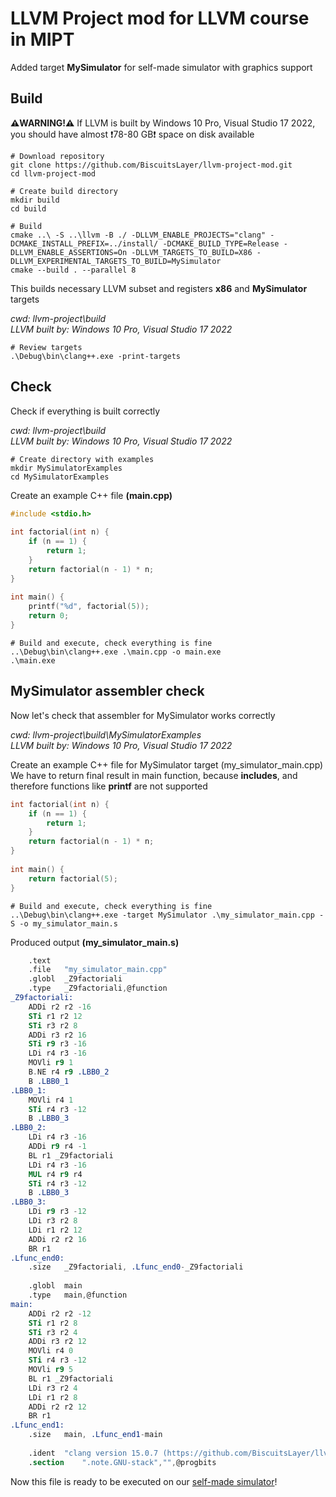 # LLVM Project mod for LLVM course in MIPT
 
Added target **MySimulator** for self-made simulator with graphics support
 
## Build
 
**⚠️WARNING!⚠️** If LLVM is built by Windows 10 Pro, Visual Studio 17 2022, you should have almost ❗78-80 GB❗ space on disk available
 
	# Download repository
	git clone https://github.com/BiscuitsLayer/llvm-project-mod.git
	cd llvm-project-mod
 
	# Create build directory
	mkdir build
	cd build
 
	# Build
	cmake ..\ -S ..\llvm -B ./ -DLLVM_ENABLE_PROJECTS="clang" -DCMAKE_INSTALL_PREFIX=../install/ -DCMAKE_BUILD_TYPE=Release -DLLVM_ENABLE_ASSERTIONS=On -DLLVM_TARGETS_TO_BUILD=X86 -DLLVM_EXPERIMENTAL_TARGETS_TO_BUILD=MySimulator
	cmake --build . --parallel 8
 
This builds necessary LLVM subset and registers **x86** and **MySimulator** targets
 
*cwd: llvm-project\build*\
*LLVM built by: Windows 10 Pro, Visual Studio 17 2022*
 
	# Review targets
	.\Debug\bin\clang++.exe -print-targets
 
## Check
 
Check if everything is built correctly
 
*cwd: llvm-project\build*\
*LLVM built by: Windows 10 Pro, Visual Studio 17 2022*
 
	# Create directory with examples
	mkdir MySimulatorExamples
	cd MySimulatorExamples
 
Create an example C++ file **(main.cpp)**
 
```c
#include <stdio.h>
 
int factorial(int n) {
	if (n == 1) {
		return 1;
	}
	return factorial(n - 1) * n;
}
 
int main() {
	printf("%d", factorial(5));
	return 0;
}
```
 
	# Build and execute, check everything is fine
	..\Debug\bin\clang++.exe .\main.cpp -o main.exe
	.\main.exe
 
## MySimulator assembler check
 
Now let's check that assembler for MySimulator works correctly
 
*cwd: llvm-project\build\MySimulatorExamples*\
*LLVM built by: Windows 10 Pro, Visual Studio 17 2022*
 
Create an example C++ file for MySimulator target (my_simulator_main.cpp)
We have to return final result in main function, because **includes**, and therefore functions like **printf** are not supported
 
```c
int factorial(int n) {
    if (n == 1) {
        return 1;
    }
    return factorial(n - 1) * n;
}
 
int main() {
    return factorial(5);
}
```
 
	# Build and execute, check everything is fine
	..\Debug\bin\clang++.exe -target MySimulator .\my_simulator_main.cpp -S -o my_simulator_main.s
 
Produced output **(my_simulator_main.s)**
 
```nasm
	.text
	.file	"my_simulator_main.cpp"
	.globl	_Z9factoriali
	.type	_Z9factoriali,@function
_Z9factoriali:
	ADDi r2 r2 -16
	STi r1 r2 12
	STi r3 r2 8
	ADDi r3 r2 16
	STi r9 r3 -16
	LDi r4 r3 -16
	MOVli r9 1
	B.NE r4 r9 .LBB0_2
	B .LBB0_1
.LBB0_1:
	MOVli r4 1
	STi r4 r3 -12
	B .LBB0_3
.LBB0_2:
	LDi r4 r3 -16
	ADDi r9 r4 -1
	BL r1 _Z9factoriali
	LDi r4 r3 -16
	MUL r4 r9 r4
	STi r4 r3 -12
	B .LBB0_3
.LBB0_3:
	LDi r9 r3 -12
	LDi r3 r2 8
	LDi r1 r2 12
	ADDi r2 r2 16
	BR r1
.Lfunc_end0:
	.size	_Z9factoriali, .Lfunc_end0-_Z9factoriali
 
	.globl	main
	.type	main,@function
main:
	ADDi r2 r2 -12
	STi r1 r2 8
	STi r3 r2 4
	ADDi r3 r2 12
	MOVli r4 0
	STi r4 r3 -12
	MOVli r9 5
	BL r1 _Z9factoriali
	LDi r3 r2 4
	LDi r1 r2 8
	ADDi r2 r2 12
	BR r1
.Lfunc_end1:
	.size	main, .Lfunc_end1-main
 
	.ident	"clang version 15.0.7 (https://github.com/BiscuitsLayer/llvm-project.git 3bef6d2329cda2d7b19cf5b5532316025f156619)"
	.section	".note.GNU-stack","",@progbits
```
 
Now this file is ready to be executed on our [self-made simulator](https://github.com/BiscuitsLayer/Scheme-Raytracer)!
